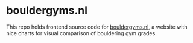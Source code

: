 # bouldergyms.nl

This repo holds frontend source code for [bouldergyms.nl](https://bouldergyms.nl), a website with nice charts for visual comparison of bouldering gym grades.

